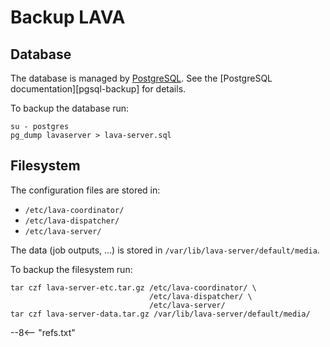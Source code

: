 # Backup LAVA

## Database

The database is managed by
[PostgreSQL](../../../../technical-references/services/postgresql/). See the
[PostgreSQL documentation][pgsql-backup] for
details.

To backup the database run:

```shell
su - postgres
pg_dump lavaserver > lava-server.sql
```

## Filesystem

The configuration files are stored in:

* `/etc/lava-coordinator/`
* `/etc/lava-dispatcher/`
* `/etc/lava-server/`

The data (job outputs, ...) is stored in `/var/lib/lava-server/default/media`.

To backup the filesystem run:

```shell
tar czf lava-server-etc.tar.gz /etc/lava-coordinator/ \
                               /etc/lava-dispatcher/ \
                               /etc/lava-server/
tar czf lava-server-data.tar.gz /var/lib/lava-server/default/media/
```

--8<-- "refs.txt"

